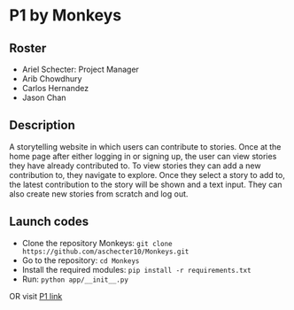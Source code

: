 # P1 by Monkeys

## Roster
* Ariel Schecter: Project Manager
* Arib Chowdhury
* Carlos Hernandez
* Jason Chan
## Description
 A storytelling website in which users can contribute to stories.  Once at the home page after either logging in or signing up, the user can view stories they have already contributed to. To view stories they can add a new contribution to, they navigate to explore. Once they select a story to add to, the latest contribution to the story will be shown and a text input. They can also create new stories from scratch and log out. 
## Launch codes
* Clone the repository Monkeys: `git clone https://github.com/aschecter10/Monkeys.git` 
* Go to the repository: `cd Monkeys`
* Install the required modules: `pip install -r requirements.txt`
* Run: `python app/__init__.py`

OR
visit [P1 link](https://soft.seniormars.com)
